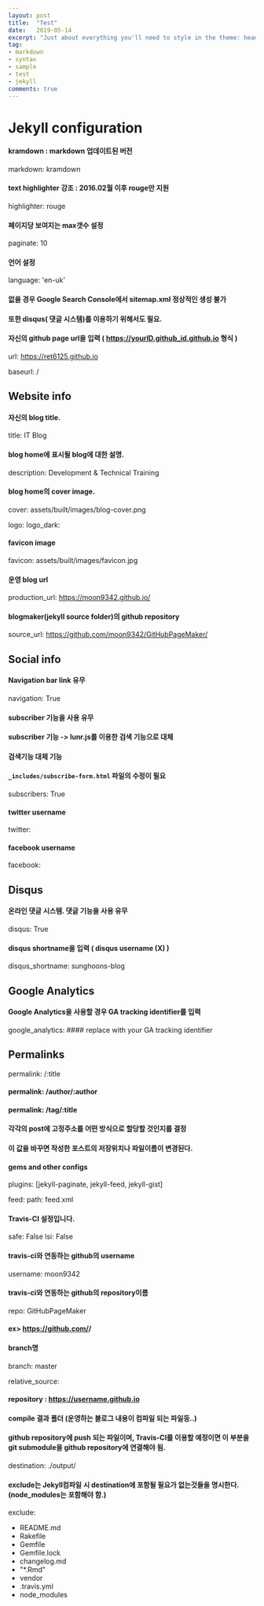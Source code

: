 ```yaml
---
layout: post
title:  "Test"
date:   2019-05-14
excerpt: "Just about everything you'll need to style in the theme: headings, paragraphs, blockquotes, tables, code blocks, and more."
tag:
- markdown 
- syntax
- sample
- test
- jekyll
comments: true
---
```


# Jekyll configuration

#### kramdown : markdown 업데이트된 버전
markdown: kramdown

#### text highlighter 강조 : 2016.02월 이후 rouge만 지원
highlighter: rouge

#### 페이지당 보여지는 max갯수 설정
paginate: 10

#### 언어 설정
language: 'en-uk'

#### 없을 경우 Google Search Console에서 sitemap.xml 정상적인 생성 불가
#### 또한 disqus( 댓글 시스템)를 이용하기 위해서도 필요.
#### 자신의 github page url을 입력 ( https://yourID.github_id.github.io 형식 )
url: https://ret6125.github.io


baseurl: /

## Website info
#### 자신의 blog title.
title: IT Blog

#### blog home에 표시될 blog에 대한 설명.
description: Development & Technical Training

#### blog home의 cover image.
cover: assets/built/images/blog-cover.png


logo:
logo_dark:

#### favicon image
favicon: assets/built/images/favicon.jpg

#### 운영 blog url
production_url: https://moon9342.github.io/

#### blogmaker(jekyll source folder)의 github repository
source_url: https://github.com/moon9342/GitHubPageMaker/


## Social info
#### Navigation bar link 유무
navigation: True

#### subscriber 기능을 사용 유무
#### subscriber 기능 -> lunr.js를 이용한 검색 기능으로 대체
#### 검색기능 대체 기능
#### `_includes/subscribe-form.html` 파일의 수정이 필요
subscribers: True

#### twitter username
twitter:
#### facebook username
facebook:


## Disqus
#### 온라인 댓글 시스템. 댓글 기능을 사용 유무
disqus: True
#### disqus shortname을 입력 ( disqus username (X) )
disqus_shortname: sunghoons-blog


## Google Analytics
#### Google Analytics을 사용할 경우 GA tracking identifier를 입력
google_analytics:  #### replace with your GA tracking identifier


## Permalinks
permalink: /:title
#### permalink: /author/:author
#### permalink: /tag/:title
#### 각각의 post에 고정주소를 어떤 방식으로 할당할 것인지를 결정
#### 이 값을 바꾸면 작성한 포스트의 저장위치나 파일이름이 변경된다.

#### gems and other configs
plugins: [jekyll-paginate, jekyll-feed, jekyll-gist]

feed:
  path: feed.xml

#### Travis-CI 설정입니다.
safe: False
lsi: False

#### travis-ci와 연동하는 github의 username
username: moon9342
#### travis-ci와 연동하는 github의 repository이름
repo: GitHubPageMaker
#### ex> https://github.com/<username>/<repository>

#### branch명
branch: master


relative_source: 

#### repository : https://username.github.io
#### compile 결과 폴더 (운영하는 블로그 내용이 컴파일 되는 파일등..)
#### github repository에 push 되는 파일이며, Travis-CI를 이용할 예정이면 이 부분을 git submodule을 github repository에 연결해야 됨.
destination: ./output/

#### exclude는 Jekyll컴파일 시 destination에 포함될 필요가 없는것들을 명시한다. (node_modules는 포함해야 함.)
exclude:
  - README.md
  - Rakefile
  - Gemfile
  - Gemfile.lock
  - changelog.md
  - "*.Rmd"
  - vendor
  - .travis.yml
  - node_modules
